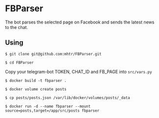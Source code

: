# FBParser

The bot parses the selected page on Facebook and sends the latest news to the chat.

## Using
```shell script
$ git clone git@github.com:mhtr/FBParser.git
```
```shell script
$ cd FBParser
```
Copy your telegram-bot TOKEN, CHAT_ID and FB_PAGE into ```src/vars.py```

```shell script
$ docker build -t fbparser .
```
```shell script
$ docker volume create posts
```
```shell script
$ cp posts/posts.json /var/lib/docker/volumes/posts/_data
```
```shell script
$ docker run -d --name fbparser --mount source=posts,target=/app/src/posts fbparser
```


